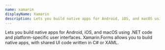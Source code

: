 ```yaml
---
name: xamarin
displayName: Xamarin
description: Lets you build native apps for Android, iOS, and macOS using .NET code and platform-specific user interfaces.
---
```


Lets you build native apps for Android, iOS, and macOS using .NET code and platform-specific user interfaces. Xamarin.Forms allows you to build native apps, with shared UI code written in C# or XAML.